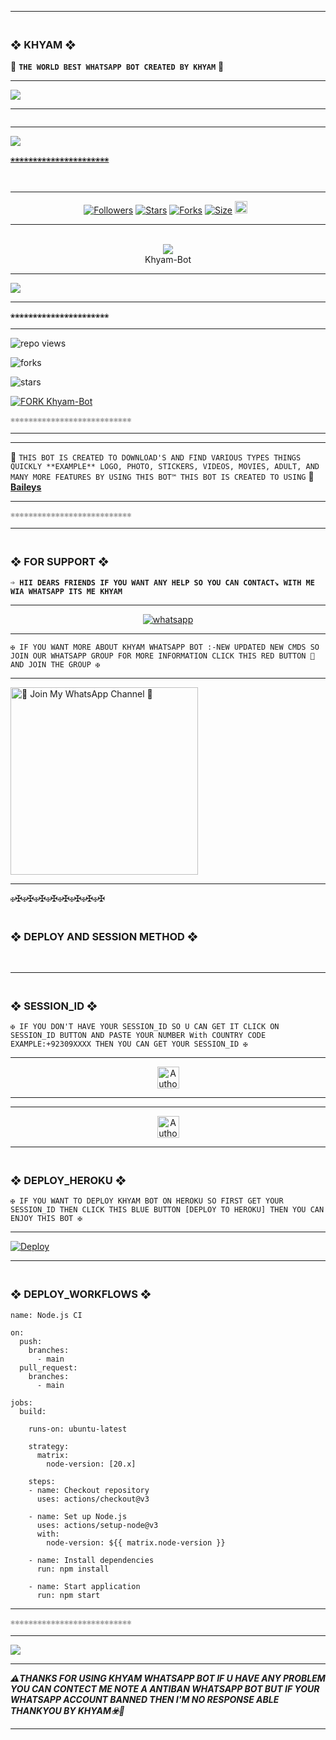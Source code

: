 ---------

### <br>  ❖ KHYAM ❖
🔰 **`THE WORLD BEST WHATSAPP BOT CREATED BY KHYAM`** 🔰

----------

<a><img src='https://i.imghippo.com/files/SY9872yWM.png'/></a>

-------

<p align="center">
  <a href="#"><img src="http://readme-typing-svg.herokuapp.com?color=00008B&center=true&vCenter=true&multiline=false&lines=Khyam+-+Bot+-+WhatsApp+Bot" alt="">


------------

<img align="center" height="auto"
src="https://cardivo.vercel.app/api?name=Khyam%20Bot&description=🥂THE%20WORLD%20BEST%20WHATSAPP%20BOT%20★%20CREATED%20BY%20KHYAM%20AKBAR%20OWNER%20KHYAM%20AND%20TEAM♥️&image=https://i.imghippo.com/files/SY9872yWM.png&backgroundColor=%23ecf0f1&github=khyamakbar1&pattern=leaf&colorPattern=%23eaeaea"/>


`❀❀❀❀❀❀❀❀❀❀❀❀❀❀❀❀❀❀❀❀❀❀`

<br>

--------

<p align="center">
<a href="https://github.com/khyamakbar1/"><img title="Followers" src="https://img.shields.io/github/followers/khyamakbar1?color=blue&style=flat-square"></a>
<a href="https://github.com/khyamakbar1/Khyam-Bot/stargazers/"><img title="Stars" src="https://img.shields.io/github/stars/khyamakbar1/Khyam-Bot?color=blue&style=flat-square"></a>
<a href="https://github.com/khyamakbar1/Khyam-Bot/network/members"><img title="Forks" src="https://img.shields.io/github/forks/khyamakbar1/Khyam-Bot?color=blue&style=flat-square"></a>
<a href="https://github.com/khyamakbar1/Khyam-Bot/"><img title="Size" src="https://img.shields.io/github/repo-size/khyamakbar1/Khyam-Bot?style=flat-square&color=blue"></a>
<a href="https://github.com/khyamakbar1/Khyam-Bot/graphs/commit-activity"><img height="20" src="https://img.shields.io/badge/Maintained%3F-yes-green.svg"></a>&nbsp;&nbsp;
</p>
<p align='center'>
</p>

----------

<div align="center"><br> 
  <img src="https://profile-counter.glitch.me/khyamakbar1-Khyam-Bot/count.svg" /><br>
  Khyam-Bot
</div>


------------

<a><img src='https://i.imghippo.com/files/SY9872yWM.png'/></a>

--------------

`❀❀❀❀❀❀❀❀❀❀❀❀❀❀❀❀❀❀❀❀❀❀`

----------------

![repo views](https://hits.seeyoufarm.com/api/count/incr/badge.svg?url=https%3A%2F%2Fgithub.com%2Fkhyamakbar1%2FKhyam-Bot&count_bg=%2379C83D&title_bg=%23555555&icon=gitpod.svg&icon_color=%23E7E7E7&title=Views&edge_flat=false)

![forks](https://img.shields.io/github/forks/khyamakbar1/Khyam-Bot?label=Forks&style=social)

![stars](https://img.shields.io/github/stars/khyamakbar1/Khyam-Bot?style=social)

[![FORK Khyam-Bot](https://img.shields.io/badge/FORK%20-Khyam%20Bot-white)](https://github.com/khyamakbar1/Khyam-Bot/fork)

`⚛⚛⚛⚛⚛⚛⚛⚛⚛⚛⚛⚛⚛⚛⚛⚛⚛⚛⚛⚛⚛⚛⚛⚛⚛⚛⚛`

---------------

</a>
</p>

-----------------

🥂 `THIS BOT IS CREATED TO DOWNLOAD'S AND FIND VARIOUS TYPES THINGS QUICKLY **EXAMPLE** LOGO, PHOTO, STICKERS, VIDEOS, MOVIES, ADULT, AND MANY MORE FEATURES BY USING THIS BOT™ THIS BOT IS CREATED TO USING` 🥂 **[Baileys](https://github.com/WhiskeySockets/Baileys)**

------------------

`⚛⚛⚛⚛⚛⚛⚛⚛⚛⚛⚛⚛⚛⚛⚛⚛⚛⚛⚛⚛⚛⚛⚛⚛⚛⚛⚛`

-----------------

### <br> ❖ FOR SUPPORT ❖

**`➩ HII DEARS FRIENDS IF YOU WANT ANY HELP SO YOU CAN CONTACT↘︎ WITH ME WIA WHATSAPP ITS ME KHYAM`**

-------

<p align="center">
  <a href="https://wa.me/+923127178528?text=*ʜɪɪ+KHYAM--+ɪ+ɴᴇᴇᴅ+ʜᴇʟᴘ!.+ɪ+ᴍᴇssᴀɢᴇᴅ+ʏᴏᴜ+ғʀᴏᴍ+sɪʟᴇɴᴛ-sᴏʙx-ᴍᴅ+ʀᴇᴘᴏ!!*" target="_blank">
    <img alt="whatsapp" src="https://img.shields.io/badge/ Whatsapp -25D366?style=for-the-badge&logo=whatsapp&logoColor=white" />
  </a>
</p>

-----------    

`✠ IF YOU WANT MORE ABOUT KHYAM WHATSAPP BOT :-NEW UPDATED NEW CMDS SO JOIN OUR WHATSAPP GROUP FOR MORE INFORMATION CLICK THIS RED BUTTON 🔳 AND JOIN THE GROUP ✠`

---------

<a href="https://whatsapp.com/channel/0029Vaw1As83mFY74I8TH51w">
  <img src="https://img.shields.io/badge/%F0%9F%8E%89%20ᴊᴏɪɴ%20ᴏᴜʀ%20ᴡʜᴀᴛsᴀᴘᴘ%20ᴄʜᴀɴɴᴇʟ-red" 
       alt="🔰 Join My WhatsApp Channel 🔰" 
       width="300">
</a>


-----------

`✠`✠`✠`✠`✠`✠`✠`✠`✠`✠`✠`✠`✠`✠`✠`✠

### <br> ❖ DEPLOY AND SESSION METHOD ❖

<br>


---------------


### <br>    ❖ SESSION_ID ❖


`✠ IF YOU DON'T HAVE YOUR SESSION_ID SO U CAN GET IT CLICK ON SESSION_ID BUTTON AND PASTE YOUR NUMBER With COUNTRY CODE EXAMPLE:+92309XXXX THEN YOU CAN GET YOUR SESSION_ID ✠`

----------

<p align="center">
<a href="https://webpair-mega-2.onrender.com"><img height= "35" title="Author" src="https://img.shields.io/badge/GET SESSION ID-1:-black?style=for-the-badge&logo=render"></a>
<p/>

----------

----------

<p align="center">
<a href="https://express-pairing-code2-1.onrender.com"><img height= "35" title="Author" src="https://img.shields.io/badge/GET SESSION ID-2:-black?style=for-the-badge&logo=render"></a>
<p/>

----------
 
### <br>   ❖ DEPLOY_HEROKU ❖

`✠ IF YOU WANT TO DEPLOY KHYAM BOT ON HEROKU SO FIRST GET YOUR SESSION_ID THEN CLICK THIS BLUE BUTTON [DEPLOY TO HEROKU] THEN YOU CAN ENJOY THIS BOT ✠`

------------
 
[![Deploy](https://www.herokucdn.com/deploy/button.svg)](https://dashboard.heroku.com/new-app?template=https://github.com/khyamakbar1/Khyam-Bot)

-----------

### <br>   ❖ DEPLOY_WORKFLOWS ❖
```
name: Node.js CI

on:
  push:
    branches:
      - main
  pull_request:
    branches:
      - main

jobs:
  build:

    runs-on: ubuntu-latest

    strategy:
      matrix:
        node-version: [20.x]

    steps:
    - name: Checkout repository
      uses: actions/checkout@v3

    - name: Set up Node.js
      uses: actions/setup-node@v3
      with:
        node-version: ${{ matrix.node-version }}

    - name: Install dependencies
      run: npm install

    - name: Start application
      run: npm start
```

------------

`⚛⚛⚛⚛⚛⚛⚛⚛⚛⚛⚛⚛⚛⚛⚛⚛⚛⚛⚛⚛⚛⚛⚛⚛⚛⚛⚛`


-------------------

<a><img src='https://i.imghippo.com/files/SY9872yWM.png'/></a>

-----------

***⚠️THANKS FOR USING KHYAM WHATSAPP BOT IF U HAVE ANY PROBLEM YOU CAN CONTECT ME NOTE A ANTIBAN WHATSAPP BOT BUT IF YOUR WHATSAPP ACCOUNT BANNED THEN I'M NO RESPONSE ABLE THANKYOU BY KHYAM☣️🥂***

----------

